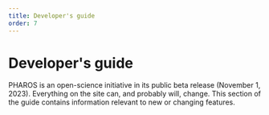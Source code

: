 ```yaml
---
title: Developer's guide
order: 7
---
```


# Developer's guide

PHAROS is an open-science initiative in its public beta release (November 1, 2023). Everything on the site can, and probably will, change. This section of the guide contains information relevant to new or changing features.